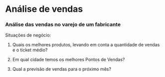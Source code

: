 # Análise de vendas
### Análise das vendas no varejo de um fabricante

Situações de negócio:

1. Quais os melhores produtos, levando em conta a quantidade de vendas e o ticket médio?

2. Em qual cidade temos os melhores Pontos de Vendas?

3. Qual a previsão de vendas para o próximo mês?
